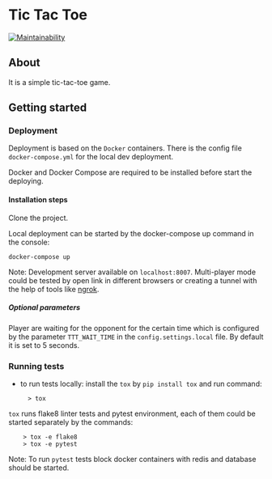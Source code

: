 # Tic Tac Toe

[![Maintainability](https://api.codeclimate.com/v1/badges/4e167b0f5d284864f81e/maintainability)](https://codeclimate.com/github/idegtiarov/ttt-wg/maintainability)


## About

It is a simple tic-tac-toe game.

## Getting started

### Deployment

Deployment is based on the `Docker` containers. There is the config file
`docker-compose.yml` for the local dev deployment.

Docker and Docker Compose are required to be installed before start
the deploying.

#### Installation steps

Clone the project.

Local deployment can be started by the docker-compose up command in the
console:

    docker-compose up

  Note: Development server available on `localhost:8007`. Multi-player mode
  could be tested by open link in different browsers or creating a tunnel with
  the help of tools like [ngrok](https://ngrok.com/).

##### Optional parameters

Player are waiting for the opponent for the certain time which is configured by
the parameter `TTT_WAIT_TIME` in the `config.settings.local` file. By default it is
set to 5 seconds.


### Running tests

* to run tests locally:
    install the `tox` by `pip install tox` and run command:

        > tox

 `tox` runs flake8 linter tests and pytest environment, each of them could be
 started separately by the commands:

        > tox -e flake8
        > tox -e pytest

 Note: To run `pytest` tests block docker containers with redis and database
 should be started.
